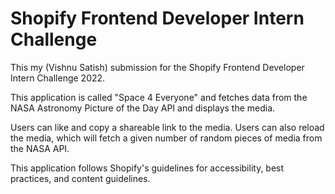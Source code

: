 # Shopify Frontend Developer Intern Challenge

This my (Vishnu Satish) submission for the Shopify Frontend Developer Intern Challenge 2022.

This application is called "Space 4 Everyone" and fetches data from the NASA Astronomy Picture of the Day API and displays the media. 

Users can like and copy a shareable link to the media. Users can also reload the media, which will fetch a given number of random pieces of media from the NASA API.

This application follows Shopify's guidelines for accessibility, best practices, and content guidelines.
